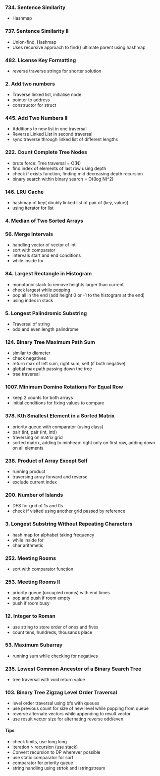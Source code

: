 ### 734. Sentence Similarity
- Hashmap

### 737. Sentence Similarity II
- Union-find, Hashmap
- Uses recursive approach to find() ultimate parent using hashmap

### 482. License Key Formatting
- reverse traverse strings for shorter solution

### 2. Add two numbers
- Traverse linked list, initialise node
- pointer to address
- constructor for struct

### 445. Add Two Numbers II
- Additions to new list in one traversal
- Reverse Linked List in second traversal
- sync traverse through linked list of different lengths

### 222. Count Complete Tree Nodes
- brute force: Tree traversal = O(N)
- find index of elements of last row using depth
- check if exists function, finding mid decreasing depth recursion
- binary search within binary search = O((log N)^2)

### 146. LRU Cache
- hashmap of key( doubly linked list of pair of (key, value))
- using iterator for list

### 4. Median of Two Sorted Arrays

### 56. Merge Intervals
- handling vector of vector of int
- sort with comparator
- intervals start and end conditions
- while inside for

### 84. Largest Rectangle in Histogram
- monotonic stack to remove heights larger than current
- check largest while popping
- pop all in the end (add height 0 or -1 to the histogram at the end)
- using index in stack

### 5. Longest Palindromic Substring
- Traversal of string
- odd and even length palindrome

### 124. Binary Tree Maximum Path Sum
- similar to diameter
- check negatives
- return max of left sum, right sum, self (if both negative)
- global max path passing down the tree
- tree traversal

### 1007. Minimum Domino Rotations For Equal Row
- keep 2 counts for both arrays
- initial conditions for fixing values to compare

### 378. Kth Smallest Element in a Sorted Matrix
- priority queue with comparator (using class)
- pair (int, pair (int, int))
- traversing on matrix grid
- sorted matrix, adding to minheap: right only on first row, adding down on all elements

### 238. Product of Array Except Self
- running product
- traversing array forward and reverse
- exclude current index

### 200. Number of Islands
- DFS for grid of 1s and 0s
- check if visited using another grid passed by reference

### 3. Longest Substring Without Repeating Characters
- hash map for alphabet taking frequency
- while inside for
- char arithmetic

### 252. Meeting Rooms
- sort with comparator function

### 253. Meeting Rooms II
- priority queue (occupied rooms) with end times
- pop and push if room empty
- push if room busy

### 12. Integer to Roman
- use string to store order of ones and fives
- count tens, hundreds, thousands place

### 53. Maximum Subarray
- running sum while checking for negatives

### 235. Lowest Common Ancestor of a Binary Search Tree
- tree traversal with void return value

### 103. Binary Tree Zigzag Level Order Traversal
- level order traversal using bfs with queues
- use previous count for size of new level while popping from queue
- reverse alternate vectors while appending to result vector
- use result vector size for alternating reverse odd/even

#### Tips
- check limits, use long long
- iteration > recursion (use stack)
- Convert recursion to DP wherever possible
- use static comparator for sort
- comparator for priority queue
- string handling using strtok and istringstream
